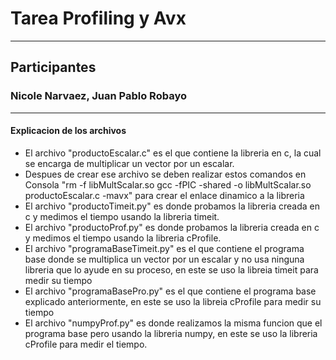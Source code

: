<h1>Tarea Profiling y Avx</h1>
<hr>
<h2>Participantes</h2>
<h3>Nicole Narvaez, Juan Pablo Robayo</h3>
<hr>
<h4>Explicacion de los archivos</h4>

<ul>
  <li>El archivo "productoEscalar.c" es el que contiene la libreria en c, la cual se encarga de multiplicar un vector por un escalar.</li>
  <li>Despues de crear ese archivo se deben realizar estos comandos en Consola "rm -f libMultScalar.so
                                                                             gcc -fPIC -shared -o libMultScalar.so productoEscalar.c -mavx" para crear el enlace dinamico a la libreria</li>
  <li>El archivo "productoTimeit.py" es donde probamos la libreria creada en c y medimos el tiempo usando la libreria timeit.</li>
  <li>El archivo "productoProf.py" es donde probamos la libreria creada en c y medimos el tiempo usando la libreria cProfile.</li>
  <li>El archivo "programaBaseTimeit.py" es el que contiene el programa base donde se multiplica un vector por un escalar y no usa ninguna libreria que lo ayude en su proceso, en este se uso la libreia timeit para medir su tiempo</li>
  <li>El archivo "programaBasePro.py" es el que contiene el programa base explicado anteriormente, en este se uso la libreia cProfile para medir su tiempo</li>
  <li>El archivo "numpyProf.py" es donde realizamos la misma funcion que el programa base pero usando la libreria numpy, en este se uso la libreria cProfile para medir el tiempo.</li>
</ul>
 
